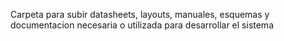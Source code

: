 Carpeta para subir datasheets, layouts, manuales, esquemas y documentacion necesaria o utilizada para desarrollar el sistema
